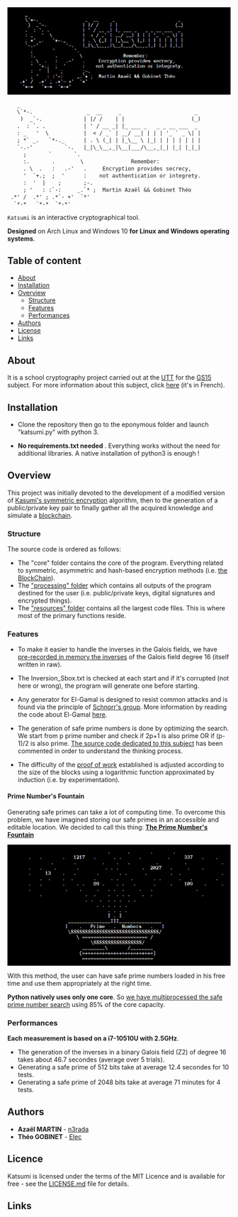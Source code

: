 <a>
    <img src="images/Katsumi.png" alt="Katsumi logo" title="katsumi" align="center" />
</a>


       _                        
       \`*-.                 _  __     _                       _    
        )  _`-.             | |/ /    | |                     (_)    
       .  : `. .            | ' / __ _| |_ ___ _   _ _ __ ___  _     
       : _   '  \           |  < / _` | __/ __| | | | '_ ` _ \| |    
       ; *` _.   `*-._      | . \ (_| | |_\__ \ |_| | | | | | | |    
       `-.-'          `-.   |_|\_\__,_|\__|___/\__,_|_| |_| |_|_|    
         ;       `       `.     
         :.       .        \               Remember: 
         . \  .   :   .-'   .     Encryption provides secrecy,
         '  `+.;  ;  '      :    not authentication or integrety.
         :  '  |    ;       ;-. 
         ; '   : :`-:     _.`* ;  Martin Azaël && Gobinet Théo 
     .*' /  .*' ; .*`- +'  `*' 
      `*-*   `*-*  `*-*'           





`Katsumi` is an interactive cryptographical tool.

**Designed** on Arch Linux and Windows 10 **for Linux and Windows operating systems**.

## Table of content

- [About](#About)
- [Installation](#Installation)
- [Overview](#Performance)
    - [Structure](#Structure)
    - [Features](#Features)
    - [Performances](#Performances)
- [Authors](#Authors)
- [License](#License)
- [Links](#Links)
## About
It is a school cryptography project carried out at the [UTT](https://www.utt.fr/) for the [GS15](images/GS15.png) subject.
For more information about this subject, click [here](pdfs/Projet.pdf) (it's in French).

## Installation
* Clone the repository then go to the eponymous folder and launch "katsumi.py" with python 3.

* **No requirements.txt needed** . Everything works without the need for additional libraries. A native installation of python3 is enough ! 

## Overview
This project was initially devoted to the development of a modified version of [Kasumi's symmetric encryption](https://en.wikipedia.org/wiki/KASUMI) algorithm, then to the generation of a public/private key pair to finally gather all the acquired knowledge and simulate a [blockchain](pdfs/blockChain_article.pdf).
### Structure
The source code is ordered as follows:
* The "core" folder contains the core of the program. Everything related to symmetric, asymmetric and hash-based encryption methods (i.e. [the BlockChain](core/hashbased/blockchain.py)).
* The ["processing" folder](processing/) which contains all outputs of the program destined for the user (i.e. public/private keys, digital signatures and encrypted things).
* The ["resources" folder](ressources/) contains all the largest code files. This is where most of the primary functions reside.



### Features

* To make it easier to handle the inverses in the Galois fields, we have [pre-recorded in memory the inverses](ressources/generated/inversion_Sbox.txt) of the Galois field degree 16 (itself written in raw).

* The Inversion_Sbox.txt is checked at each start and if it's corrupted (not here or wrong), the program will generate one before starting.

* Any generator for El-Gamal is designed to resist common attacks and is found via the principle of [Schnorr's group](https://en.wikipedia.org/wiki/Schnorr_group). More information by reading the code about El-Gamal [here](core/asymmetric/elGamal.py).

* The generation of safe prime numbers is done by optimizing the search. We start from p prime number and check if 2p+1 is also prime OR if (p-1)/2 is also prime. [The source code dedicated to this subject](ressources/prng.py) has been commented in order to understand the thinking process.

* The difficulty of the [proof of work](https://en.wikipedia.org/wiki/Proof_of_work) established is adjusted according to the size of the blocks using a logarithmic function approximated by induction (i.e. by experimentation).

#### Prime Number's Fountain

Generating safe primes can take a lot of computing time. 
To overcome this problem, we have imagined storing our safe primes in an accessible and editable location.
We decided to call this thing: [**The Prime Number's Fountain**](ressources/generated/PrimeNumber's_Fount)

<a>
    <img src="images/PrimeFount.png" alt="Fount" title="Prime Number's Fountain" align="center" />
</a>

With this method, the user can have safe prime numbers loaded in his free time and use them appropriately at the right time.

**Python natively uses only one core**. So [we have multiprocessed the safe prime number search](ressources/prng.py) using 85% of the core capacity.

### Performances
**Each measurement is based on a i7-10510U with 2.5GHz**.

* The generation of the inverses in a binary Galois field (Z2) of degree 16 takes about 46.7 secondes (average over 5 trials).
* Generating a safe prime of 512 bits take at average 12.4 secondes for 10 tests.
* Generating a safe prime of 2048 bits take at average 71 minutes for 4 tests.

## Authors
* **Azaël MARTIN** - [n3rada](https://github.com/n3rada)
* **Théo GOBINET** - [Elec](https://github.com/theogobinet)
## Licence
Katsumi is licensed under the terms of the MIT Licence 
and is available for free - see the [LICENSE.md](LICENSE.md) file for details.

## Links
